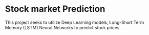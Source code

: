# Stock market Prediction


This project seeks to utilize Deep Learning models, Long-Short Term Memory (LSTM) Neural Networks to predict stock prices.
